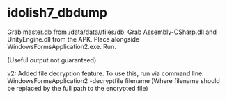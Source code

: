 # idolish7_dbdump

Grab master.db from /data/data/<app package name>/files/db.
Grab Assembly-CSharp.dll and UnityEngine.dll from the APK.
Place alongside WindowsFormsApplication2.exe.
Run.

(Useful output not guaranteed)

v2:
Added file decryption feature.
To use this, run via command line: WindowsFormsApplication2 -decryptfile filename
(Where filename should be replaced by the full path to the encrypted file)
